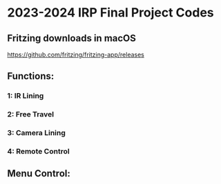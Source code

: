 # 2023-2024 IRP Final Project Codes

## Fritzing downloads in macOS

https://github.com/fritzing/fritzing-app/releases

## Functions:

### 1: IR Lining

### 2: Free Travel

### 3: Camera Lining

### 4: Remote Control

## Menu Control:
